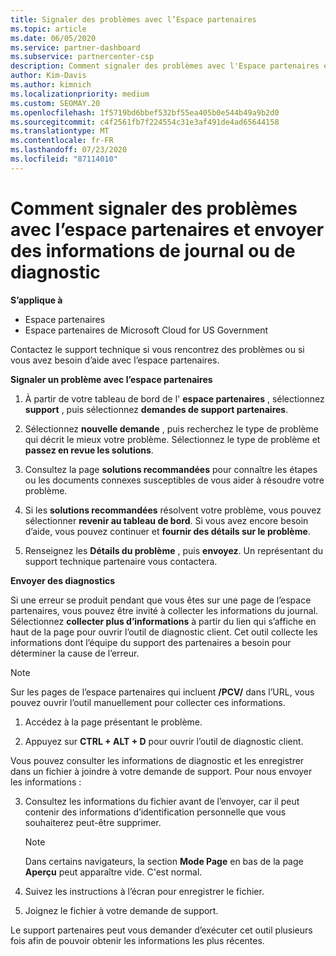 ```yaml
---
title: Signaler des problèmes avec l’Espace partenaires
ms.topic: article
ms.date: 06/05/2020
ms.service: partner-dashboard
ms.subservice: partnercenter-csp
description: Comment signaler des problèmes avec l'Espace partenaires et collecter des informations de diagnostic pour notre équipe de Support.
author: Kim-Davis
ms.author: kimnich
ms.localizationpriority: medium
ms.custom: SEOMAY.20
ms.openlocfilehash: 1f5719bd6bbef532bf55ea405b0e544b49a9b2d0
ms.sourcegitcommit: c4f2561fb7f224554c31e3af491de4ad65644158
ms.translationtype: MT
ms.contentlocale: fr-FR
ms.lasthandoff: 07/23/2020
ms.locfileid: "87114010"
---
```

# <a name="how-to-report-problems-with-partner-center-and-submit-any-log-or-diagnostics-information"></a>Comment signaler des problèmes avec l’espace partenaires et envoyer des informations de journal ou de diagnostic

**S’applique à**

- Espace partenaires
- Espace partenaires de Microsoft Cloud for US Government

Contactez le support technique si vous rencontrez des problèmes ou si vous avez besoin d’aide avec l’espace partenaires.

**Signaler un problème avec l’espace partenaires**

1. À partir de votre tableau de bord de l' **espace partenaires** , sélectionnez **support** , puis sélectionnez **demandes de support partenaires**.

2. Sélectionnez **nouvelle demande** , puis recherchez le type de problème qui décrit le mieux votre problème. Sélectionnez le type de problème et **passez en revue les solutions**.

3. Consultez la page **solutions recommandées** pour connaître les étapes ou les documents connexes susceptibles de vous aider à résoudre votre problème.

4. Si les **solutions recommandées** résolvent votre problème, vous pouvez sélectionner **revenir au tableau de bord**. Si vous avez encore besoin d’aide, vous pouvez continuer et **fournir des détails sur le problème**.

5. Renseignez les **Détails du problème** , puis **envoyez**. Un représentant du support technique partenaire vous contactera.

**Envoyer des diagnostics**

Si une erreur se produit pendant que vous êtes sur une page de l’espace partenaires, vous pouvez être invité à collecter les informations du journal. Sélectionnez **collecter plus d’informations** à partir du lien qui s’affiche en haut de la page pour ouvrir l’outil de diagnostic client. Cet outil collecte les informations dont l’équipe du support des partenaires a besoin pour déterminer la cause de l’erreur. 

>[!NOTE]
>Sur les pages de l’espace partenaires qui incluent **/PCV/** dans l’URL, vous pouvez ouvrir l’outil manuellement pour collecter ces informations.

1. Accédez à la page présentant le problème.

2. Appuyez sur **CTRL + ALT + D** pour ouvrir l’outil de diagnostic client.

Vous pouvez consulter les informations de diagnostic et les enregistrer dans un fichier à joindre à votre demande de support. Pour nous envoyer les informations :

3. Consultez les informations du fichier avant de l’envoyer, car il peut contenir des informations d’identification personnelle que vous souhaiterez peut-être supprimer. 

    >[!NOTE]
    >Dans certains navigateurs, la section **Mode Page** en bas de la page **Aperçu** peut apparaître vide. C'est normal.

4. Suivez les instructions à l’écran pour enregistrer le fichier.

5. Joignez le fichier à votre demande de support.

Le support partenaires peut vous demander d’exécuter cet outil plusieurs fois afin de pouvoir obtenir les informations les plus récentes.

